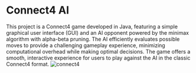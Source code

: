 # Connect4 AI
This project is a Connect4 game developed in Java, featuring a simple graphical user interface (GUI) and an AI opponent powered by the minimax algorithm with alpha-beta pruning. The AI efficiently evaluates possible moves to provide a challenging gameplay experience, minimizing computational overhead while making optimal decisions. The game offers a smooth, interactive experience for users to play against the AI in the classic Connect4 format.
![connect4](https://github.com/user-attachments/assets/a31554bc-2284-4313-96d3-203e70c904a4)
